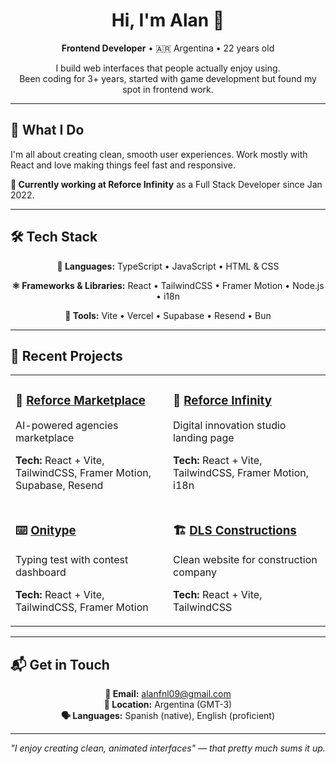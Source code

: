 
<div align="center">

# Hi, I'm Alan 👋

<p>
  <strong>Frontend Developer</strong> • 🇦🇷 Argentina • 22 years old
</p>

<p>
  I build web interfaces that people actually enjoy using.<br>
  Been coding for 3+ years, started with game development but found my spot in frontend work.
</p>

</div>

---

## 💼 What I Do

I'm all about creating clean, smooth user experiences. Work mostly with React and love making things feel fast and responsive.

**🏢 Currently working at Reforce Infinity** as a Full Stack Developer since Jan 2022.

---

## 🛠️ Tech Stack

<div align="center">

**📝 Languages:** TypeScript • JavaScript • HTML & CSS

**⚛️ Frameworks & Libraries:** React • TailwindCSS • Framer Motion • Node.js • i18n

**🔧 Tools:** Vite • Vercel • Supabase • Resend • Bun

</div>

---

## 🚀 Recent Projects

<table>
<tr>
<td width="50%">

### 🛒 [Reforce Marketplace](https://ref-mktplace-test2.vercel.app/)
AI-powered agencies marketplace

**Tech:** React + Vite, TailwindCSS, Framer Motion, Supabase, Resend<br>

</td>
<td width="50%">

### 🏢 [Reforce Infinity](https://reforceinfinity.com)
Digital innovation studio landing page

**Tech:** React + Vite, TailwindCSS, Framer Motion, i18n<br>

</td>
</tr>
<tr>
<td width="50%">

### ⌨️ [Onitype](https://typing-test-dev.vercel.app)
Typing test with contest dashboard

**Tech:** React + Vite, TailwindCSS, Framer Motion<br>

</td>
<td width="50%">

### 🏗️ [DLS Constructions](https://dlsconstructions.com)
Clean website for construction company

**Tech:** React + Vite, TailwindCSS<br>

</td>
</tr>
</table>

---

## 📬 Get in Touch

<div align="center">

**📧 Email:** [alanfnl09@gmail.com](mailto:alanfnl09@gmail.com)  
**📍 Location:** Argentina (GMT-3)  
**🗣️ Languages:** Spanish (native), English (proficient)


---

<em>"I enjoy creating clean, animated interfaces" — that pretty much sums it up.</em>

</div>
